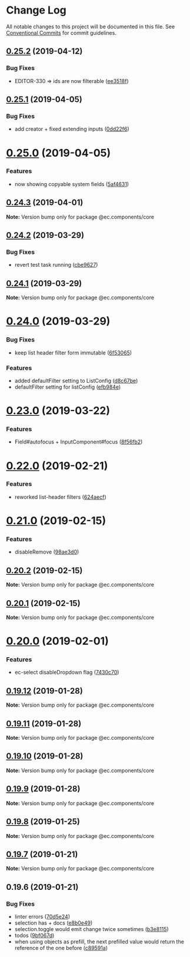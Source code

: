 # Change Log

All notable changes to this project will be documented in this file.
See [Conventional Commits](https://conventionalcommits.org) for commit guidelines.

## [0.25.2](https://github.com/entrecode/ec.components/compare/@ec.components/core@0.25.1...@ec.components/core@0.25.2) (2019-04-12)


### Bug Fixes

* EDITOR-330 => ids are now filterable ([ee3518f](https://github.com/entrecode/ec.components/commit/ee3518f))





## [0.25.1](https://github.com/entrecode/ec.components/compare/@ec.components/core@0.25.0...@ec.components/core@0.25.1) (2019-04-05)


### Bug Fixes

* add creator + fixed extending inputs ([0dd22f6](https://github.com/entrecode/ec.components/commit/0dd22f6))





# [0.25.0](https://github.com/entrecode/ec.components/compare/@ec.components/core@0.24.3...@ec.components/core@0.25.0) (2019-04-05)


### Features

* now showing copyable system fields ([5af4631](https://github.com/entrecode/ec.components/commit/5af4631))





## [0.24.3](https://github.com/entrecode/ec.components/compare/@ec.components/core@0.24.2...@ec.components/core@0.24.3) (2019-04-01)

**Note:** Version bump only for package @ec.components/core





## [0.24.2](https://github.com/entrecode/ec.components/compare/@ec.components/core@0.24.1...@ec.components/core@0.24.2) (2019-03-29)


### Bug Fixes

* revert test task running ([cbe9627](https://github.com/entrecode/ec.components/commit/cbe9627))





## [0.24.1](https://github.com/entrecode/ec.components/compare/@ec.components/core@0.24.0...@ec.components/core@0.24.1) (2019-03-29)

**Note:** Version bump only for package @ec.components/core





# [0.24.0](https://github.com/entrecode/ec.components/compare/@ec.components/core@0.23.0...@ec.components/core@0.24.0) (2019-03-29)


### Bug Fixes

* keep list header filter form immutable ([6f53065](https://github.com/entrecode/ec.components/commit/6f53065))


### Features

* added defaultFilter setting to ListConfig ([d8c67be](https://github.com/entrecode/ec.components/commit/d8c67be))
* defaultFilter setting for listConfig ([efb984e](https://github.com/entrecode/ec.components/commit/efb984e))





# [0.23.0](https://github.com/entrecode/ec.components/compare/@ec.components/core@0.22.0...@ec.components/core@0.23.0) (2019-03-22)


### Features

* Field#autofocus + InputComponent#focus ([8f56fb2](https://github.com/entrecode/ec.components/commit/8f56fb2))





# [0.22.0](https://github.com/entrecode/ec.components/compare/@ec.components/core@0.21.0...@ec.components/core@0.22.0) (2019-02-21)


### Features

* reworked list-header filters ([624aecf](https://github.com/entrecode/ec.components/commit/624aecf))





# [0.21.0](https://github.com/entrecode/ec.components/compare/@ec.components/core@0.20.2...@ec.components/core@0.21.0) (2019-02-15)


### Features

* disableRemove ([98ae3d0](https://github.com/entrecode/ec.components/commit/98ae3d0))





## [0.20.2](https://github.com/entrecode/ec.components/compare/@ec.components/core@0.20.1...@ec.components/core@0.20.2) (2019-02-15)

**Note:** Version bump only for package @ec.components/core





## [0.20.1](https://github.com/entrecode/ec.components/compare/@ec.components/core@0.20.0...@ec.components/core@0.20.1) (2019-02-15)

**Note:** Version bump only for package @ec.components/core





# [0.20.0](https://github.com/entrecode/ec.components/compare/@ec.components/core@0.19.12...@ec.components/core@0.20.0) (2019-02-01)


### Features

* ec-select disableDropdown flag ([7430c70](https://github.com/entrecode/ec.components/commit/7430c70))





## [0.19.12](https://github.com/entrecode/ec.components/compare/@ec.components/core@0.19.11...@ec.components/core@0.19.12) (2019-01-28)

**Note:** Version bump only for package @ec.components/core





## [0.19.11](https://github.com/entrecode/ec.components/compare/@ec.components/core@0.19.10...@ec.components/core@0.19.11) (2019-01-28)

**Note:** Version bump only for package @ec.components/core





## [0.19.10](https://github.com/entrecode/ec.components/compare/@ec.components/core@0.19.9...@ec.components/core@0.19.10) (2019-01-28)

**Note:** Version bump only for package @ec.components/core





## [0.19.9](https://github.com/entrecode/ec.components/compare/@ec.components/core@0.19.8...@ec.components/core@0.19.9) (2019-01-28)

**Note:** Version bump only for package @ec.components/core





## [0.19.8](https://github.com/entrecode/ec.components/compare/@ec.components/core@0.19.7...@ec.components/core@0.19.8) (2019-01-25)

**Note:** Version bump only for package @ec.components/core





## [0.19.7](https://github.com/entrecode/ec.components/compare/@ec.components/core@0.19.7...@ec.components/core@0.19.7) (2019-01-21)

**Note:** Version bump only for package @ec.components/core





## 0.19.6 (2019-01-21)


### Bug Fixes

* linter errors ([70d5e24](https://github.com/entrecode/ec.components/commit/70d5e24))
* selection has + docs ([e8b0e49](https://github.com/entrecode/ec.components/commit/e8b0e49))
* selection.toggle would emit change twice sometimes ([b3e8115](https://github.com/entrecode/ec.components/commit/b3e8115))
* todos ([9bf067d](https://github.com/entrecode/ec.components/commit/9bf067d))
* when using objects as prefill, the next prefilled value would return the reference of the one before ([c89591a](https://github.com/entrecode/ec.components/commit/c89591a))
